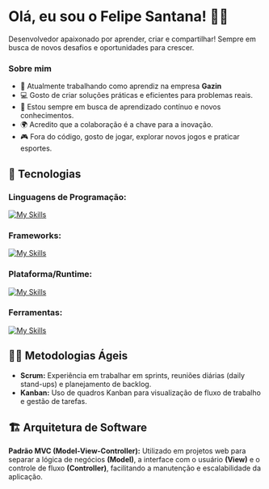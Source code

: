 
# Olá, eu sou o Felipe Santana! 👨‍💻

Desenvolvedor apaixonado por aprender, criar e compartilhar! Sempre em busca de novos desafios e oportunidades para crescer.

### Sobre mim

- 🚀 Atualmente trabalhando como aprendiz na empresa **Gazin**
- 💻 Gosto de criar soluções práticas e eficientes para problemas reais.
- 🧠 Estou sempre em busca de aprendizado contínuo e novos conhecimentos.
- 🌍 Acredito que a colaboração é a chave para a inovação.
- 🎮 Fora do código, gosto de jogar, explorar novos jogos e praticar esportes.

## 🚀 Tecnologias
### Linguagens de Programação:

[![My Skills](https://skillicons.dev/icons?i=,typescript,php,postgres,mysql,js,html,css,sass)](https://skillicons.dev)


### Frameworks:

[![My Skills](https://skillicons.dev/icons?i=,react,laravel,bootstrap)](https://skillicons.dev)

### Plataforma/Runtime:

[![My Skills](https://skillicons.dev/icons?i=,nodejs)](https://skillicons.dev)

### Ferramentas:

[![My Skills](https://skillicons.dev/icons?i=,postman,insomnia,git,github,docker,vscode,vite,npm)](https://skillicons.dev)


## 🧑‍💻 Metodologias Ágeis

- **Scrum:** Experiência em trabalhar em sprints, reuniões diárias (daily stand-ups) e planejamento de backlog.
- **Kanban:** Uso de quadros Kanban para visualização de fluxo de trabalho e gestão de tarefas.

## 🏗️ Arquitetura de Software

**Padrão MVC (Model-View-Controller):** Utilizado em projetos web para separar a lógica de negócios **(Model)**, a interface com o usuário **(View)** e o controle de fluxo **(Controller)**, facilitando a manutenção e escalabilidade da aplicação.
